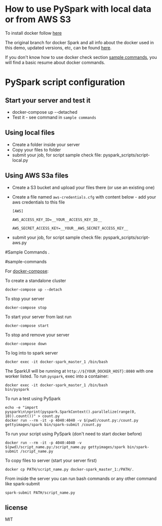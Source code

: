 # How to use PySpark with local data or from AWS S3

To install docker follow [here](https://docs.docker.com/engine/install/ubuntu/#install-using-the-repository)


The original branch for docker Spark and all info about the docker used in this demo, updated versions, etc, can be found [here](https://github.com/gettyimages/docker-spark).


If you don't know how to use docker check section [sample commands](sample-commands), you will find a basic resume about docker commands.

    
# PySpark script configuration

## Start your server and test it
- docker-compose up --detached
- Test it - see command in `sample commands`

## Using local files
- Create a folder inside your server
- Copy your files to folder
- submit your job, for script sample check file: pyspark_scripts/script-local.py


## Using AWS S3a files
- Create a S3 bucket and upload your files there (or use an existing one)
- Create a file named `aws-credentials.cfg` with content below - add your aws credentials to this file
     
      [AWS]
     
      AWS_ACCESS_KEY_ID=__YOUR__ACCESS_KEY_ID__
     
      AWS_SECRET_ACCESS_KEY=__YOUR__AWS_SECRET_ACCESS_KEY__
      
      
- submit your job, for script sample check file: pyspark_scripts/script-aws.py


#Sample Commands
.

#sample-commands


For [docker-compose](http://docs.docker.com/compose): 


To create a standalone cluster

    docker-compose up --detach


To stop your server

    docker-compose stop


To start your server from last run

    docker-compose start


To stop and remove your server

    docker-compose down


To log into to spark server

    docker exec -it docker-spark_master_1 /bin/bash


The SparkUI will be running at `http://${YOUR_DOCKER_HOST}:8080` with one worker listed. To run `pyspark`, exec into a container:

    docker exec -it docker-spark_master_1 /bin/bash
    bin/pyspark


To run a test using PySpark

    echo -e "import pyspark\n\nprint(pyspark.SparkContext().parallelize(range(0, 10)).count())" > count.py
    docker run --rm -it -p 4040:4040 -v $(pwd)/count.py:/count.py gettyimages/spark bin/spark-submit /count.py


To run your script using PySpark (don't need to start docker before)

    docker run --rm -it -p 4040:4040 -v $(pwd)/script_name.py:/script_name.py gettyimages/spark bin/spark-submit /script_name.py
    

To copy files to server (start your server first)

    docker cp PATH/script_name.py docker-spark_master_1:/PATH/.
    

From inside the server you can run bash commands or any other command like spark-submit

    spark-submit PATH/script_name.py



## license

MIT
